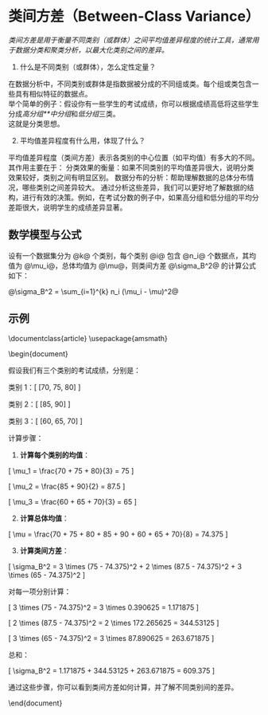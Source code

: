 # 类间方差（Between-Class Variance）  

*类间方差是用于衡量不同类别（或群体）之间平均值差异程度的统计工具，通常用于数据分类和聚类分析，以最大化类别之间的差异。*     

1. 什么是不同类别（或群体），怎么定性定量？

在数据分析中，不同类别或群体是指数据被分成的不同组或类。每个组或类包含一些具有相似特征的数据点。  
举个简单的例子：假设你有一些学生的考试成绩，你可以根据成绩高低将这些学生分成*高分组**中分组*和*低分组*三类。   
这就是分类思想。  

2. 平均值差异程度有什么用，体现了什么？  

平均值差异程度（类间方差）表示各类别的中心位置（如平均值）有多大的不同。其作用主要在于：
分类效果的衡量：如果不同类别的平均值差异很大，说明分类效果较好，类别之间有明显区别。
数据分布的分析：帮助理解数据的总体分布情况，哪些类别之间差异较大。
通过分析这些差异，我们可以更好地了解数据的结构，进行有效的决策。例如，在考试分数的例子中，如果高分组和低分组的平均分差距很大，说明学生的成绩差异显著。


## 数学模型与公式  

设有一个数据集分为 @k@ 个类别，每个类别 @i@ 包含 @n_i@ 个数据点，其均值为 @\mu_i@，总体均值为 @\mu@，则类间方差 @\sigma_B^2@ 的计算公式如下：  

@\sigma_B^2 = \sum_{i=1}^{k} n_i (\mu_i - \mu)^2@



## 示例  

\documentclass{article}
\usepackage{amsmath}

\begin{document}

假设我们有三个类别的考试成绩，分别是：

类别 1：\[ [70, 75, 80] \]

类别 2：\[ [85, 90] \]

类别 3：\[ [60, 65, 70] \]

计算步骤：

1. **计算每个类别的均值**：

\[
\mu_1 = \frac{70 + 75 + 80}{3} = 75
\]

\[
\mu_2 = \frac{85 + 90}{2} = 87.5
\]

\[
\mu_3 = \frac{60 + 65 + 70}{3} = 65
\]

2. **计算总体均值**：

\[
\mu = \frac{70 + 75 + 80 + 85 + 90 + 60 + 65 + 70}{8} = 74.375
\]

3. **计算类间方差**：

\[
\sigma_B^2 = 3 \times (75 - 74.375)^2 + 2 \times (87.5 - 74.375)^2 + 3 \times (65 - 74.375)^2
\]

对每一项分别计算：

\[
3 \times (75 - 74.375)^2 = 3 \times 0.390625 = 1.171875
\]

\[
2 \times (87.5 - 74.375)^2 = 2 \times 172.265625 = 344.53125
\]

\[
3 \times (65 - 74.375)^2 = 3 \times 87.890625 = 263.671875
\]

总和：

\[
\sigma_B^2 = 1.171875 + 344.53125 + 263.671875 = 609.375
\]

通过这些步骤，你可以看到类间方差如何计算，并了解不同类别间的差异。

\end{document}